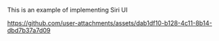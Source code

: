 This is an example of implementing Siri UI



https://github.com/user-attachments/assets/dab1df10-b128-4c11-8b14-dbd7b37a7d09

